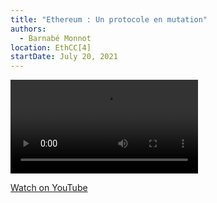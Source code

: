```yaml
---
title: "Ethereum : Un protocole en mutation"
authors:
  - Barnabé Monnot
location: EthCC[4]
startDate: July 20, 2021
---
```


<video src="https://www.youtube.com/live/KZiG2vWGhrg?feature=share"></video>

[Watch on YouTube](https://www.youtube.com/live/KZiG2vWGhrg?feature=share)
